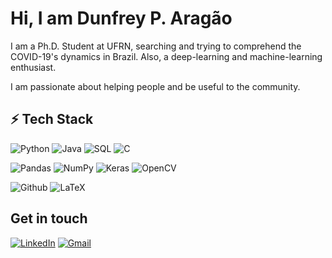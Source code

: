 # Hi, I am Dunfrey P. Aragão

I am a Ph.D. Student at UFRN, searching and trying to comprehend the COVID-19's dynamics in Brazil. Also, a deep-learning and machine-learning enthusiast.

I am passionate about helping people and be useful to the community.

## ⚡ Tech Stack


![Python](https://img.shields.io/badge/python-3670A0?style=for-the-badge&logo=python&logoColor=ffdd54) ![Java](https://img.shields.io/badge/Java-ED8B00?style=for-the-badge&logo=java&logoColor=white) ![SQL](https://img.shields.io/badge/-SQL-000?style=for-the-badge&logo=MySQL&logoColor=4479A1) ![C](https://img.shields.io/badge/c-%2300599C.svg?style=for-the-badge&logo=c&logoColor=white)

![Pandas](https://img.shields.io/badge/pandas-%23150458.svg?style=for-the-badge&logo=pandas&logoColor=white) ![NumPy](https://img.shields.io/badge/numpy-%23013243.svg?style=for-the-badge&logo=numpy&logoColor=white) ![Keras](https://img.shields.io/badge/Keras-%23D00000.svg?style=for-the-badge&logo=Keras&logoColor=white) ![OpenCV](https://img.shields.io/badge/opencv-%23white.svg?style=for-the-badge&logo=opencv&logoColor=white)
  
![Github](https://img.shields.io/badge/github%20-%23121011.svg?&style=for-the-badge&logo=github&logoColor=white) ![LaTeX](https://img.shields.io/badge/latex-%23008080.svg?style=for-the-badge&logo=latex&logoColor=white)



## Get in touch
[![LinkedIn](https://img.shields.io/badge/LinkedIn-0077B5?style=for-the-badge&logo=linkedin&logoColor=white)](https://in.linkedin.com/in/dunfrey) [![Gmail](https://img.shields.io/badge/Gmail-D14836?style=for-the-badge&logo=gmail&logoColor=white)](mailto:dunfrey@gmail.com)
